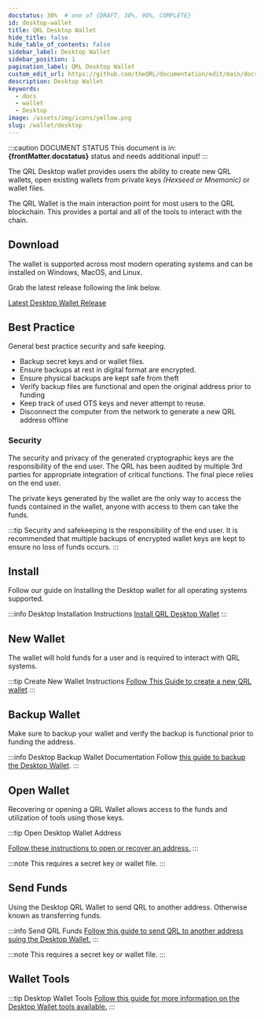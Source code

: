 ```yaml
---
docstatus: 30%  # one of {DRAFT, 30%, 90%, COMPLETE}
id: desktop-wallet
title: QRL Desktop Wallet
hide_title: false
hide_table_of_contents: false
sidebar_label: Desktop Wallet
sidebar_position: 1
pagination_label: QRL Desktop Wallet
custom_edit_url: https://github.com/theQRL/documentation/edit/main/docs/Wallet/qrl-wallet.md
description: Desktop Wallet
keywords:
  - docs
  - wallet
  - Desktop
image: /assets/img/icons/yellow.png
slug: /wallet/desktop
---
```



:::caution DOCUMENT STATUS 
<span>This document is in: <b>{frontMatter.docstatus}</b> status and needs additional input!</span>
:::

The QRL Desktop wallet provides users the ability to create new QRL wallets, open existing wallets from private keys *(Hexseed or Mnemonic)* or wallet files. 

The QRL Wallet is the main interaction point for most users to the QRL blockchain. This provides a portal and all of the tools to interact with the chain.

## Download 

The wallet is supported across most modern operating systems and can be installed on Windows, MacOS, and Linux.

Grab the latest release following the link below. 

<div style={{textAlign: 'justified'}}>
<a href="https://github.com/theQRL/qrl-wallet/releases/latest" class="button"> Latest Desktop Wallet Release </a>
</div>


## Best Practice

General best practice security and safe keeping.

- Backup secret keys and or wallet files.
- Ensure backups at rest in digital format are encrypted. 
- Ensure physical backups are kept safe from theft
- Verify backup files are functional and open the original address prior to funding
- Keep track of used OTS keys and never attempt to reuse.
- Disconnect the computer from the network to generate a new QRL address offline


### Security

The security and privacy of the generated cryptographic keys are the responsibility of the end user. The QRL has been audited by multiple 3rd parties for appropriate integration of critical functions. The final piece relies on the end user.

The private keys generated by the wallet are the only way to access the funds contained in the wallet, anyone with access to them can take the funds.

:::tip
Security and safekeeping is the responsibility of the end user. It is recommended that multiple backups of encrypted wallet keys are kept to ensure no loss of funds occurs.
:::



## Install

Follow our guide on Installing the Desktop wallet for all operating systems supported.

:::info Desktop Installation Instructions
[Install QRL Desktop Wallet](desktop/desktop-wallet-install)
:::
## New Wallet

The wallet will hold funds for a user and is required to interact with QRL systems.

:::tip Create New Wallet Instructions
[Follow This Guide to create a new QRL wallet](desktop/desktop-wallet-new)
:::

## Backup Wallet

Make sure to backup your wallet and verify the backup is functional prior to funding the address.

:::info Desktop Backup Wallet Documentation
Follow [this guide to backup the Desktop Wallet](desktop/desktop-wallet-backup).
:::

## Open Wallet

Recovering or opening a QRL Wallet allows access to the funds and utilization of tools using those keys.

:::tip Open Desktop Wallet Address

[Follow these instructions to open or recover an address.](desktop/desktop-wallet-open)
:::

:::note This requires a secret key or wallet file.
:::

## Send Funds

Using the Desktop QRL Wallet to send QRL to another address. Otherwise known as transferring funds.

:::info Send QRL Funds
[Follow this guide to send QRL to another address suing the Desktop Wallet.](desktop/desktop-wallet-send)
:::

:::note This requires a secret key or wallet file.
:::

## Wallet Tools


:::tip Desktop Wallet Tools
[Follow this guide for more information on the Desktop Wallet tools available.](desktop/desktop-wallet-tools)
:::